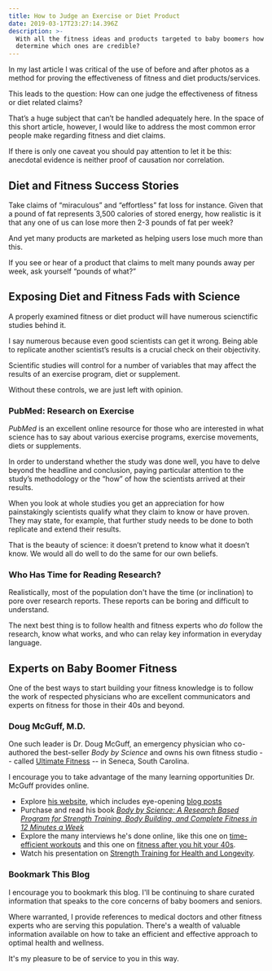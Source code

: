 ```yaml
---
title: How to Judge an Exercise or Diet Product
date: 2019-03-17T23:27:14.396Z
description: >-
  With all the fitness ideas and products targeted to baby boomers how do you
  determine which ones are credible?
---
```

In my last article I was  critical of the use of before and after photos as a method for proving the effectiveness of fitness and diet products/services. 

This leads to the question: How can one judge the effectiveness of fitness or diet related claims? 

That’s a huge subject that can’t be handled adequately here. In the space of this short article, however, I would like to address the most common error people make regarding fitness and diet claims. 

If there is only one caveat you should pay attention to let it be this: anecdotal evidence is neither proof of causation nor correlation.

## Diet and Fitness Success Stories

Take claims of “miraculous” and “effortless” fat loss for instance. Given that a pound of fat represents 3,500 calories of stored energy, how realistic is it that any one of us can lose more then 2-3 pounds of fat per week? 

And yet many products  are marketed as helping users lose much more than this.

If you see or hear of a product that claims to melt many pounds away per week, ask yourself “pounds of what?” 

## Exposing Diet and Fitness Fads with Science

A properly examined fitness or diet product will have numerous scienctific studies behind it.

I say numerous because even good scientists can get it wrong. Being able to replicate another scientist’s results is a crucial check on their objectivity.

Scientific studies will control for a number of variables that may affect the results of an exercise program, diet or supplement. 

Without these controls, we are just left with opinion. 

### PubMed: Research on Exercise

_PubMed_ is an excellent online resource for those who are interested in what science has to say about various exercise programs, exercise movements, diets or supplements. 

In order to understand whether the study was done well, you have to delve beyond the headline and conclusion, paying particular attention to the study’s methodology or the “how” of how the scientists arrived at their results.

When you look at whole studies you get an appreciation for how painstakingly scientists qualify what they claim to know or have proven. They may state, for example, that further study needs to be done to both replicate and extend their results. 

That is the beauty of science: it doesn’t pretend to know what it doesn’t know. We would all do well to do the same for our own beliefs.

### Who Has Time for Reading Research?

Realistically, most of the population don't have the time (or inclination) to pore over research reports. These reports can be boring and difficult to understand.

The next best thing is to follow health and fitness experts who _do_ follow the research,  know what works, and who can relay key information in everyday language. 

## Experts on Baby Boomer Fitness

One of the best ways to start building your fitness knowledge is to follow the work of respected physicians who are excellent communicators and experts on fitness for those in their 40s and beyond.

### Doug McGuff, M.D.

One such leader is Dr. Doug McGuff, an emergency physician who co-authored the best-seller _Body by Science_ and owns his own fitness studio -- called <a href="http://www.drmcguff.com/train/" target="blank">Ultimate Fitness</a> -- in Seneca, South Carolina. 

I encourage you to take advantage of the many learning opportunities Dr. McGuff provides online. 

* Explore <a href="http://www.drmcguff.com" target="blank">his website</a>, which includes eye-opening <a href="http://www.drmcguff.com/learn/" target="blank">blog posts</a>
* Purchase and read his book <a href="https://www.amazon.com/gp/product/0071597174" target="blank">_Body by Science: A Research Based Program for Strength Training, Body Building, and Complete Fitness in 12 Minutes a Week_</a>
* Explore the many interviews he's done online, like this one on <a href="https://thequantifiedbody.net/ep-10-time-efficient-workouts-optimizing-workout-performance-doug-mcguff/" target="blank">time-efficient workouts</a> and this one on <a href="https://www.hituni.com/health-and-fitness/doug-mcguff-md-talks-fitness-hit-40s#.XI7h5hNKiRs" target="blank">fitness after you hit your 40s</a>.
* Watch his presentation on <a href="https://www.youtube.com/watch?v=jeFdYy815pQ&t=12s" target="blank">Strength Training for Health and Longevity</a>.

### Bookmark This Blog

I encourage you to bookmark this blog. I'll be continuing to share curated information that speaks to the core concerns of baby boomers and seniors.

Where warranted, I provide references to medical doctors and other fitness experts who are serving this population. There's a wealth of valuable information available on how to take an efficient and effective approach to optimal health and wellness. 

It's my pleasure to be of service to you in this way.

